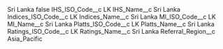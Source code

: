 <?xml version="1.0" encoding="UTF-8"?>
<CustomMetadata xmlns="http://soap.sforce.com/2006/04/metadata" xmlns:xsi="http://www.w3.org/2001/XMLSchema-instance" xmlns:xsd="http://www.w3.org/2001/XMLSchema">
    <label>Sri Lanka</label>
    <protected>false</protected>
    <values>
        <field>IHS_ISO_Code__c</field>
        <value xsi:type="xsd:string">LK</value>
    </values>
    <values>
        <field>IHS_Name__c</field>
        <value xsi:type="xsd:string">Sri Lanka</value>
    </values>
    <values>
        <field>Indices_ISO_Code__c</field>
        <value xsi:type="xsd:string">LK</value>
    </values>
    <values>
        <field>Indices_Name__c</field>
        <value xsi:type="xsd:string">Sri Lanka</value>
    </values>
    <values>
        <field>MI_ISO_Code__c</field>
        <value xsi:type="xsd:string">LK</value>
    </values>
    <values>
        <field>MI_Name__c</field>
        <value xsi:type="xsd:string">Sri Lanka</value>
    </values>
    <values>
        <field>Platts_ISO_Code__c</field>
        <value xsi:type="xsd:string">LK</value>
    </values>
    <values>
        <field>Platts_Name__c</field>
        <value xsi:type="xsd:string">Sri Lanka</value>
    </values>
    <values>
        <field>Ratings_ISO_Code__c</field>
        <value xsi:type="xsd:string">LK</value>
    </values>
    <values>
        <field>Ratings_Name__c</field>
        <value xsi:type="xsd:string">Sri Lanka</value>
    </values>
    <values>
        <field>Referral_Region__c</field>
        <value xsi:type="xsd:string">Asia_Pacific</value>
    </values>
</CustomMetadata>
